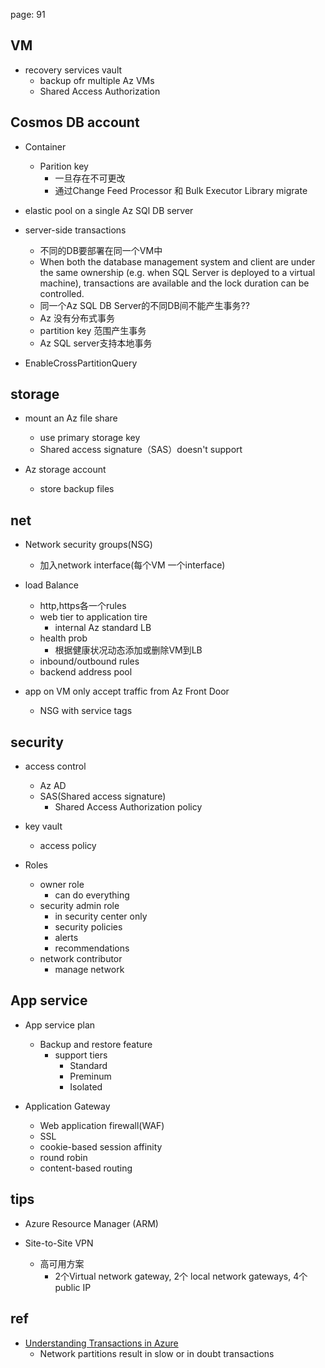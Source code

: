 page: 91

## VM

+ recovery services vault
    + backup ofr multiple Az VMs
    + Shared Access Authorization

## Cosmos DB account

+ Container
    + Parition key
        + 一旦存在不可更改
        + 通过Change Feed Processor 和 Bulk Executor Library migrate

+ elastic pool on a single Az SQl DB server

+ server-side transactions
    + 不同的DB要部署在同一个VM中
    + When both the database management system and client are under the same ownership (e.g. when SQL  Server is deployed to a virtual machine), transactions are available and the lock duration can be controlled.
    + 同一个Az SQL DB Server的不同DB间不能产生事务??
    + Az 没有分布式事务
    + partition key 范围产生事务
    + Az SQL server支持本地事务

+ EnableCrossPartitionQuery

## storage

+ mount an Az file share
    + use primary storage key
    + Shared access signature（SAS）doesn't support

+ Az storage account
    + store backup files

## net

+ Network security groups(NSG)
    + 加入network interface(每个VM 一个interface)

+ load Balance
    + http,https各一个rules
    + web tier to application tire
        + internal Az standard LB
    + health prob
        + 根据健康状况动态添加或删除VM到LB
    + inbound/outbound rules
    + backend address pool

+ app on VM only accept traffic from Az Front Door
    + NSG with service tags

## security

+ access control
    + Az AD
    + SAS(Shared access signature)
        + Shared Access Authorization policy

+ key vault
    + access policy

+ Roles
    + owner role
        + can do everything
    + security admin role
        + in security center only
        + security policies
        + alerts
        + recommendations
    + network contributor
        + manage network

## App service

+ App service plan
    + Backup and restore feature
        + support tiers
            + Standard
            + Preminum
            + Isolated

+ Application Gateway
    + Web application firewall(WAF)
    + SSL
    + cookie-based session affinity
    + round robin
    + content-based routing

## tips

+ Azure Resource Manager (ARM) 

+ Site-to-Site VPN
    + 高可用方案
        + 2个Virtual network gateway, 2个 local network gateways, 4个public IP



## ref

+ [Understanding Transactions in Azure](https://docs.particular.net/nservicebus/azure/understanding-transactionality-in-azure)
    + Network partitions result in slow or in doubt transactions
